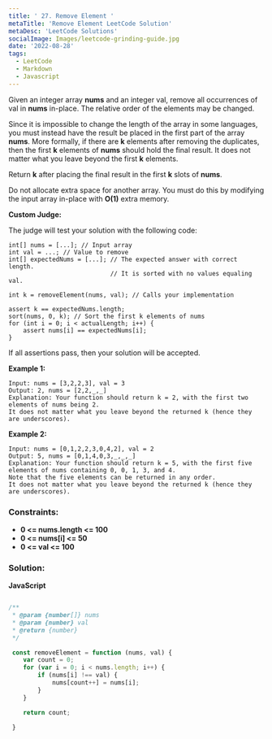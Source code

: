 ```yaml
---
title: ' 27. Remove Element '
metaTitle: 'Remove Element LeetCode Solution'
metaDesc: 'LeetCode Solutions'
socialImage: Images/leetcode-grinding-guide.jpg
date: '2022-08-28'
tags:
  - LeetCode
  - Markdown
  - Javascript
---
```


Given an integer array __nums__ and an integer val, remove all occurrences of val in __nums__ in-place. The relative order of the elements may be changed.

Since it is impossible to change the length of the array in some languages, you must instead have the result be placed in the first part of the array __nums__. More formally, if there are __k__ elements after removing the duplicates, then the first __k__ elements of __nums__ should hold the final result. It does not matter what you leave beyond the first __k__ elements.

Return __k__ after placing the final result in the first __k__ slots of __nums__.

Do not allocate extra space for another array. You must do this by modifying the input array in-place with __O(1)__ extra memory.

__Custom Judge:__

The judge will test your solution with the following code:

```
int[] nums = [...]; // Input array
int val = ...; // Value to remove
int[] expectedNums = [...]; // The expected answer with correct length.
                            // It is sorted with no values equaling val.

int k = removeElement(nums, val); // Calls your implementation

assert k == expectedNums.length;
sort(nums, 0, k); // Sort the first k elements of nums
for (int i = 0; i < actualLength; i++) {
    assert nums[i] == expectedNums[i];
}
```
If all assertions pass, then your solution will be accepted.

 
__Example 1:__
```
Input: nums = [3,2,2,3], val = 3
Output: 2, nums = [2,2,_,_]
Explanation: Your function should return k = 2, with the first two elements of nums being 2.
It does not matter what you leave beyond the returned k (hence they are underscores).
```

__Example 2:__
```
Input: nums = [0,1,2,2,3,0,4,2], val = 2
Output: 5, nums = [0,1,4,0,3,_,_,_]
Explanation: Your function should return k = 5, with the first five elements of nums containing 0, 0, 1, 3, and 4.
Note that the five elements can be returned in any order.
It does not matter what you leave beyond the returned k (hence they are underscores).
``` 

### __Constraints:__

* __0 <= nums.length <= 100__
* __0 <= nums[i] <= 50__
* __0 <= val <= 100__


### __Solution:__

__JavaScript__ 

```js

/**
 * @param {number[]} nums
 * @param {number} val
 * @return {number}
 */

 const removeElement = function (nums, val) {
    var count = 0;
    for (var i = 0; i < nums.length; i++) {
        if (nums[i] !== val) {
            nums[count++] = nums[i];
        }
    }

    return count;

 }

```
